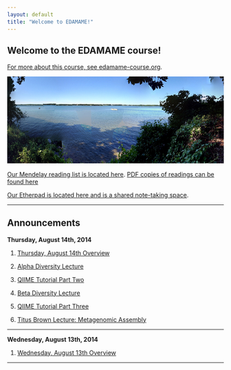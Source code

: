 ```yaml
---
layout: default
title: "Welcome to EDAMAME!"
---
```


## Welcome to the EDAMAME course!

[For more about this course, see edamame-course.org](http://edamame-course.org).

![edamame header image](img/gull_lake.jpg)

[Our Mendelay reading list is located here](http://www.mendeley.com/groups/4688421/edamame/). [PDF copies of readings can be found here](https://github.com/edamame-course/docs/tree/gh-pages/extra/PDFs)

[Our Etherpad is located here and is a shared note-taking space](https://edamame.etherpad.mozilla.org/1).

---------------------------------------------

## Announcements

**Thursday, August 14th, 2014**

1. [Thursday, August 14th Overview](https://edamame-course.github.io/docs/august_14.html)

2. [Alpha Diversity Lecture](https://edamame-course.github.io/docs/extra/Presentations/2014-08-14-AM_Ashley_Lecture2.pdf?raw=true)

3. [QIIME Tutorial Part Two](https://edamame-course.github.io/docs/qiime_2_tutorial.html)

4. [Beta Diversity Lecture](https://edamame-course.github.io/docs/extra/Presentations/2014-08-14-PM_Ashley_Lecture3.pdf?raw=true)

5. [QIIME Tutorial Part Three](https://edamame-course.github.io/docs/qiime_3.html)

6.  [Titus Brown Lecture: Metagenomic Assembly](2014-edamame-assembly_TBrown.pdf?=true)

_____________________________________________

**Wednesday, August 13th, 2014**

1. [Wednesday, August 13th Overview](https://edamame-course.github.io/docs/august_13.html)


----------------------------------------------
